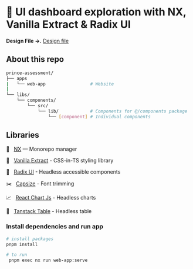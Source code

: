 # 📝 UI dashboard exploration with NX, Vanilla Extract & Radix UI

**Design File ->.** [Design file](https://www.figma.com/file/ogmqYR5Quhaz71cRo58I8c/assessment-design-file?node-id=0%3A46)

## About this repo

```sh
prince-assessment/
├── apps                        
|   └── web-app                 # Website
|
└── libs/
    └── components/
        └── src/
            └── lib/            # Components for @/components package
                └── [component] # Individual components
```

## Libraries

🧰 &nbsp; [NX](https://nx.dev/) — Monorepo manager

🎨 &nbsp; [Vanilla Extract](https://vanilla-extract.style) - CSS-in-TS styling library

🧱 &nbsp; [Radix UI](https://www.radix-ui.com/) - Headless accessible components

✂️ &nbsp; [Capsize](https://seek-oss.github.io/capsize/) - Font trimming

📈 &nbsp; [React Chart Js](https://react-chartjs-2.js.org/) - Headless charts

🏓 &nbsp; [Tanstack Table](https://tanstack.com/table/v8) - Headless table

### Install dependencies and run app

```sh
# install packages
pnpm install

# to run
 pnpm exec nx run web-app:serve
